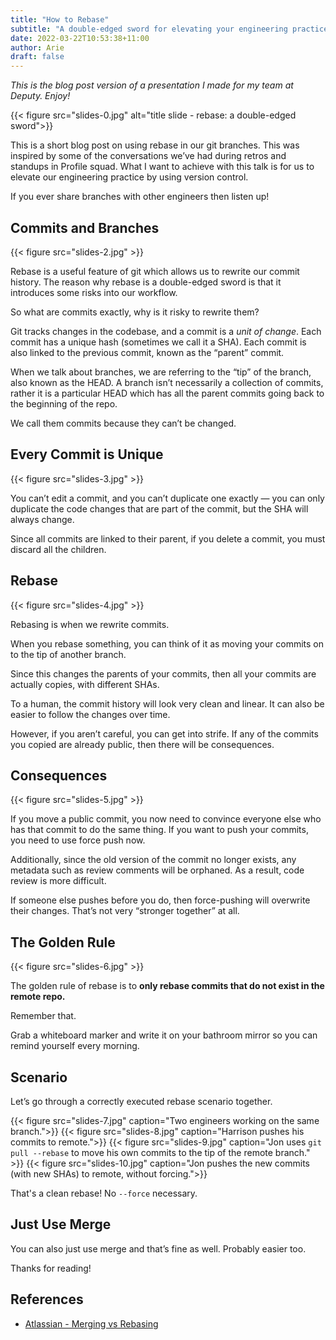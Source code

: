 ```yaml
---
title: "How to Rebase"
subtitle: "A double-edged sword for elevating your engineering practice with version control."
date: 2022-03-22T10:53:38+11:00
author: Arie
draft: false
---
```


_This is the blog post version of a presentation I made for my team at Deputy. Enjoy!_

{{< figure src="slides-0.jpg" alt="title slide - rebase: a double-edged sword">}}

This is a short blog post on using rebase in our git branches. This was inspired by some of the conversations we’ve had during retros and standups in Profile squad. What I want to achieve with this talk is for us to elevate our engineering practice by using version control.

If you ever share branches with other engineers then listen up!

## Commits and Branches

{{< figure src="slides-2.jpg" >}}

Rebase is a useful feature of git which allows us to rewrite our commit history. The reason why rebase is a double-edged sword is that it introduces some risks into our workflow.

So what are commits exactly, why is it risky to rewrite them?

Git tracks changes in the codebase, and a commit is a *unit of change*. Each commit has a unique hash (sometimes we call it a SHA). Each commit is also linked to the previous commit, known as the “parent” commit.

When we talk about branches, we are referring to the “tip” of the branch, also known as the HEAD. A branch isn’t necessarily a collection of commits, rather it is a particular HEAD which has all the parent commits going back to the beginning of the repo.

We call them commits because they can’t be changed.

## Every Commit is Unique

{{< figure src="slides-3.jpg" >}}

You can’t edit a commit, and you can’t duplicate one exactly — you can only duplicate the code changes that are part of the commit, but the SHA will always change.

Since all commits are linked to their parent, if you delete a commit, you must discard all the children.

## Rebase

{{< figure src="slides-4.jpg" >}}

Rebasing is when we rewrite commits.

When you rebase something, you can think of it as moving your commits on to the tip of another branch.

Since this changes the parents of your commits, then all your commits are actually copies, with different SHAs.

To a human, the commit history will look very clean and linear. It can also be easier to follow the changes over time.

However, if you aren’t careful, you can get into strife. If any of the commits you copied are already public, then there will be consequences.

## Consequences

{{< figure src="slides-5.jpg" >}}

If you move a public commit, you now need to convince everyone else who has that commit to do the same thing. If you want to push your commits, you need to use force push now.

Additionally, since the old version of the commit no longer exists, any metadata such as review comments will be orphaned. As a result, code review is more difficult.

If someone else pushes before you do, then force-pushing will overwrite their changes. That’s not very “stronger together” at all.

## The Golden Rule

{{< figure src="slides-6.jpg" >}}

The golden rule of rebase is to **only rebase commits that do not exist in the remote repo.**

Remember that.

Grab a whiteboard marker and write it on your bathroom mirror so you can remind yourself every morning.

## Scenario

Let’s go through a correctly executed rebase scenario together.

{{< figure src="slides-7.jpg" caption="Two engineers working on the same branch.">}}
{{< figure src="slides-8.jpg" caption="Harrison pushes his commits to remote.">}}
{{< figure src="slides-9.jpg" caption="Jon uses `git pull --rebase` to move his own commits to the tip of the remote branch." >}}
{{< figure src="slides-10.jpg" caption="Jon pushes the new commits (with new SHAs) to remote, without forcing.">}}

That's a clean rebase! No `--force` necessary.

## Just Use Merge

You can also just use merge and that’s fine as well. Probably easier too.

Thanks for reading!

## References

* [Atlassian - Merging vs Rebasing](https://www.atlassian.com/git/tutorials/merging-vs-rebasing)
